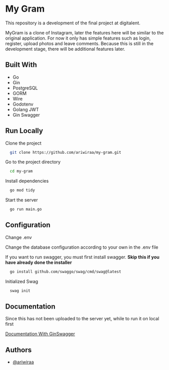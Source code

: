 
# My Gram

This repository is a development of the final project at digitalent.

MyGram is a clone of Instagram, later the features here will be similar to the original application. For now it only has simple features such as login, register, upload photos and leave comments. Because this is still in the development stage, there will be additional features later.


## Built With


- Go
- Gin
- PostgreSQL
- GORM
- Wire
- Godotenv
- Golang JWT
- Gin Swagger


## Run Locally

Clone the project

```bash
  git clone https://github.com/ariwiraa/my-gram.git
```

Go to the project directory

```bash
  cd my-gram
```

Install dependencies

```bash
  go mod tidy
```

Start the server

```bash
  go run main.go
```


## Configuration

Change .env

Change the database configuration according to your own in the .env file

If you want to run swagger, you must first install swagger. **Skip this if you have already done the installer**

```bash
  go install github.com/swaggo/swag/cmd/swag@latest
```

Initialized Swag

```bash
  swag init
```
## Documentation
Since this has not been uploaded to the server yet, while to run it on local first

[Documentation With GinSwagger](http://localhost:8080/swagger/index.html)


## Authors

- [@ariwiraa](https://www.github.com/ariwiraa)

